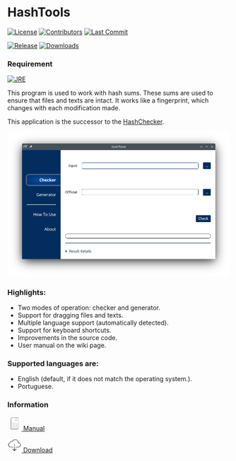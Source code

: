 # HashTools

[![License](https://img.shields.io/github/license/AdrianoSiqueira/HashTools)](https://github.com/AdrianoSiqueira/HashTools/blob/master/LICENSE)
[![Contributors](https://img.shields.io/github/contributors-anon/AdrianoSiqueira/HashTools)](https://github.com/AdrianoSiqueira/HashTools/graphs/contributors)
[![Last Commit](https://img.shields.io/github/last-commit/AdrianoSiqueira/HashTools)](https://github.com/AdrianoSiqueira/HashTools/commits/master)

[![Release](https://img.shields.io/github/v/release/AdrianoSiqueira/HashTools)](https://github.com/AdrianoSiqueira/HashTools/releases/latest)
[![Downloads](https://img.shields.io/github/downloads/AdrianoSiqueira/HashTools/total)](https://github.com/AdrianoSiqueira/HashTools/releases/latest)

### Requirement

[![JRE](https://img.shields.io/badge/JRE-%5E8.0.0-orange)](https://www.oracle.com/br/java/technologies/javase-jre8-downloads.html)

This program is used to work with hash sums. These sums are used to ensure that files and texts are intact. It works like a fingerprint, which changes with each
modification made.

This application is the successor to the [HashChecker](https://github.com/AdrianoSiqueira/HashChecker).

![Main screen](.github/screenshots/screenshot-checker-mode.png)

### Highlights:

- Two modes of operation: checker and generator.
- Support for dragging files and texts.
- Multiple language support (automatically detected).
- Support for keyboard shortcuts.
- Improvements in the source code.
- User manual on the wiki page.

### Supported languages are:

- English (default, if it does not match the operating system.).
- Portuguese.

### Information

[![Manual](https://raw.githubusercontent.com/AdrianoSiqueira/Icons_Set/main/32px/manual.png) Manual](https://github.com/AdrianoSiqueira/HashTools/wiki)

[![Download](https://raw.githubusercontent.com/AdrianoSiqueira/Icons_Set/main/32px/download.png) Download](https://github.com/AdrianoSiqueira/HashTools/releases)
